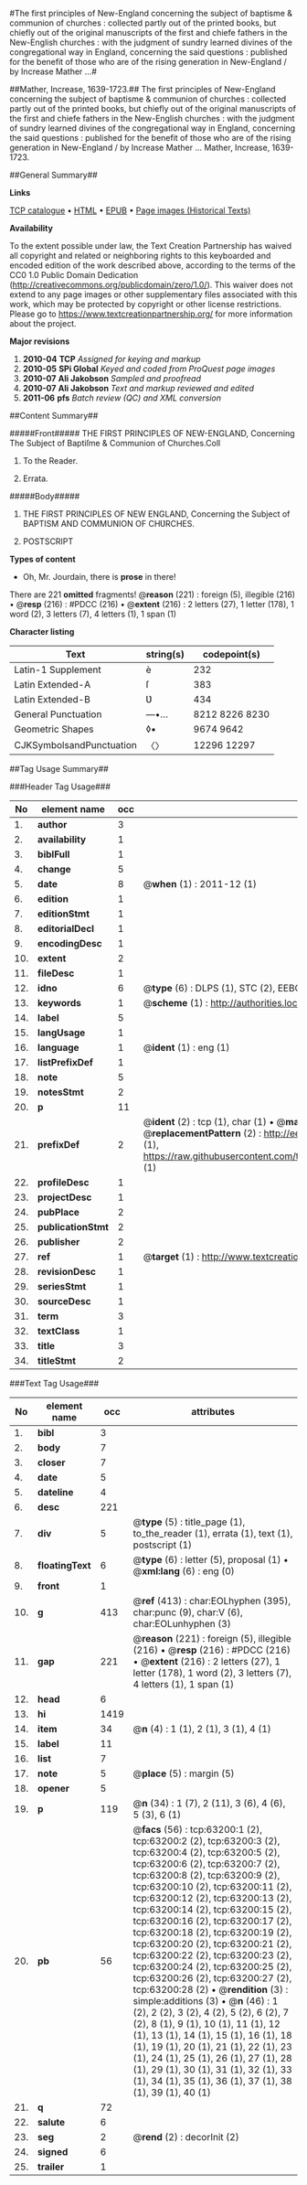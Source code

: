 #The first principles of New-England concerning the subject of baptisme & communion of churches : collected partly out of the printed books, but chiefly out of the original manuscripts of the first and chiefe fathers in the New-English churches : with the judgment of sundry learned divines of the congregational way in England, concerning the said questions : published for the benefit of those who are of the rising generation in New-England / by Increase Mather ...#

##Mather, Increase, 1639-1723.##
The first principles of New-England concerning the subject of baptisme & communion of churches : collected partly out of the printed books, but chiefly out of the original manuscripts of the first and chiefe fathers in the New-English churches : with the judgment of sundry learned divines of the congregational way in England, concerning the said questions : published for the benefit of those who are of the rising generation in New-England / by Increase Mather ...
Mather, Increase, 1639-1723.

##General Summary##

**Links**

[TCP catalogue](http://www.ota.ox.ac.uk/tcp/)  • 
[HTML](http://tei.it.ox.ac.uk/tcp/Texts-HTML/free/A50/A50206.html)  • 
[EPUB](http://tei.it.ox.ac.uk/tcp/Texts-EPUB/free/A50/A50206.epub) • 
[Page images (Historical Texts)](https://historicaltexts.jisc.ac.uk/eebo-12561190e)

**Availability**

To the extent possible under law, the Text Creation Partnership has waived all copyright and related or neighboring rights to this keyboarded and encoded edition of the work described above, according to the terms of the CC0 1.0 Public Domain Dedication (http://creativecommons.org/publicdomain/zero/1.0/). This waiver does not extend to any page images or other supplementary files associated with this work, which may be protected by copyright or other license restrictions. Please go to https://www.textcreationpartnership.org/ for more information about the project.

**Major revisions**

1. __2010-04__ __TCP__ *Assigned for keying and markup*
1. __2010-05__ __SPi Global__ *Keyed and coded from ProQuest page images*
1. __2010-07__ __Ali Jakobson__ *Sampled and proofread*
1. __2010-07__ __Ali Jakobson__ *Text and markup reviewed and edited*
1. __2011-06__ __pfs__ *Batch review (QC) and XML conversion*

##Content Summary##

#####Front#####
THE FIRST PRINCIPLES OF NEW-ENGLAND, Concerning The Subject of Baptiſme & Communion of Churches.Coll
1. To the Reader.

1. Errata.

#####Body#####

1. THE FIRST PRINCIPLES OF NEW ENGLAND, Concerning the Subject of BAPTISM AND COMMUNION OF CHƲRCHES.

1. POSTSCRIPT

**Types of content**

  * Oh, Mr. Jourdain, there is **prose** in there!

There are 221 **omitted** fragments! 
 @__reason__ (221) : foreign (5), illegible (216)  •  @__resp__ (216) : #PDCC (216)  •  @__extent__ (216) : 2 letters (27), 1 letter (178), 1 word (2), 3 letters (7), 4 letters (1), 1 span (1)

**Character listing**


|Text|string(s)|codepoint(s)|
|---|---|---|
|Latin-1 Supplement|è|232|
|Latin Extended-A|ſ|383|
|Latin Extended-B|Ʋ|434|
|General Punctuation|—•…|8212 8226 8230|
|Geometric Shapes|◊▪|9674 9642|
|CJKSymbolsandPunctuation|〈〉|12296 12297|

##Tag Usage Summary##

###Header Tag Usage###

|No|element name|occ|attributes|
|---|---|---|---|
|1.|__author__|3||
|2.|__availability__|1||
|3.|__biblFull__|1||
|4.|__change__|5||
|5.|__date__|8| @__when__ (1) : 2011-12 (1)|
|6.|__edition__|1||
|7.|__editionStmt__|1||
|8.|__editorialDecl__|1||
|9.|__encodingDesc__|1||
|10.|__extent__|2||
|11.|__fileDesc__|1||
|12.|__idno__|6| @__type__ (6) : DLPS (1), STC (2), EEBO-CITATION (1), OCLC (1), VID (1)|
|13.|__keywords__|1| @__scheme__ (1) : http://authorities.loc.gov/ (1)|
|14.|__label__|5||
|15.|__langUsage__|1||
|16.|__language__|1| @__ident__ (1) : eng (1)|
|17.|__listPrefixDef__|1||
|18.|__note__|5||
|19.|__notesStmt__|2||
|20.|__p__|11||
|21.|__prefixDef__|2| @__ident__ (2) : tcp (1), char (1)  •  @__matchPattern__ (2) : ([0-9\-]+):([0-9IVX]+) (1), (.+) (1)  •  @__replacementPattern__ (2) : http://eebo.chadwyck.com/downloadtiff?vid=$1&page=$2 (1), https://raw.githubusercontent.com/textcreationpartnership/Texts/master/tcpchars.xml#$1 (1)|
|22.|__profileDesc__|1||
|23.|__projectDesc__|1||
|24.|__pubPlace__|2||
|25.|__publicationStmt__|2||
|26.|__publisher__|2||
|27.|__ref__|1| @__target__ (1) : http://www.textcreationpartnership.org/docs/. (1)|
|28.|__revisionDesc__|1||
|29.|__seriesStmt__|1||
|30.|__sourceDesc__|1||
|31.|__term__|3||
|32.|__textClass__|1||
|33.|__title__|3||
|34.|__titleStmt__|2||


###Text Tag Usage###

|No|element name|occ|attributes|
|---|---|---|---|
|1.|__bibl__|3||
|2.|__body__|7||
|3.|__closer__|7||
|4.|__date__|5||
|5.|__dateline__|4||
|6.|__desc__|221||
|7.|__div__|5| @__type__ (5) : title_page (1), to_the_reader (1), errata (1), text (1), postscript (1)|
|8.|__floatingText__|6| @__type__ (6) : letter (5), proposal (1)  •  @__xml:lang__ (6) : eng (0)|
|9.|__front__|1||
|10.|__g__|413| @__ref__ (413) : char:EOLhyphen (395), char:punc (9), char:V (6), char:EOLunhyphen (3)|
|11.|__gap__|221| @__reason__ (221) : foreign (5), illegible (216)  •  @__resp__ (216) : #PDCC (216)  •  @__extent__ (216) : 2 letters (27), 1 letter (178), 1 word (2), 3 letters (7), 4 letters (1), 1 span (1)|
|12.|__head__|6||
|13.|__hi__|1419||
|14.|__item__|34| @__n__ (4) : 1 (1), 2 (1), 3 (1), 4 (1)|
|15.|__label__|11||
|16.|__list__|7||
|17.|__note__|5| @__place__ (5) : margin (5)|
|18.|__opener__|5||
|19.|__p__|119| @__n__ (34) : 1 (7), 2 (11), 3 (6), 4 (6), 5 (3), 6 (1)|
|20.|__pb__|56| @__facs__ (56) : tcp:63200:1 (2), tcp:63200:2 (2), tcp:63200:3 (2), tcp:63200:4 (2), tcp:63200:5 (2), tcp:63200:6 (2), tcp:63200:7 (2), tcp:63200:8 (2), tcp:63200:9 (2), tcp:63200:10 (2), tcp:63200:11 (2), tcp:63200:12 (2), tcp:63200:13 (2), tcp:63200:14 (2), tcp:63200:15 (2), tcp:63200:16 (2), tcp:63200:17 (2), tcp:63200:18 (2), tcp:63200:19 (2), tcp:63200:20 (2), tcp:63200:21 (2), tcp:63200:22 (2), tcp:63200:23 (2), tcp:63200:24 (2), tcp:63200:25 (2), tcp:63200:26 (2), tcp:63200:27 (2), tcp:63200:28 (2)  •  @__rendition__ (3) : simple:additions (3)  •  @__n__ (46) : 1 (2), 2 (2), 3 (2), 4 (2), 5 (2), 6 (2), 7 (2), 8 (1), 9 (1), 10 (1), 11 (1), 12 (1), 13 (1), 14 (1), 15 (1), 16 (1), 18 (1), 19 (1), 20 (1), 21 (1), 22 (1), 23 (1), 24 (1), 25 (1), 26 (1), 27 (1), 28 (1), 29 (1), 30 (1), 31 (1), 32 (1), 33 (1), 34 (1), 35 (1), 36 (1), 37 (1), 38 (1), 39 (1), 40 (1)|
|21.|__q__|72||
|22.|__salute__|6||
|23.|__seg__|2| @__rend__ (2) : decorInit (2)|
|24.|__signed__|6||
|25.|__trailer__|1||
